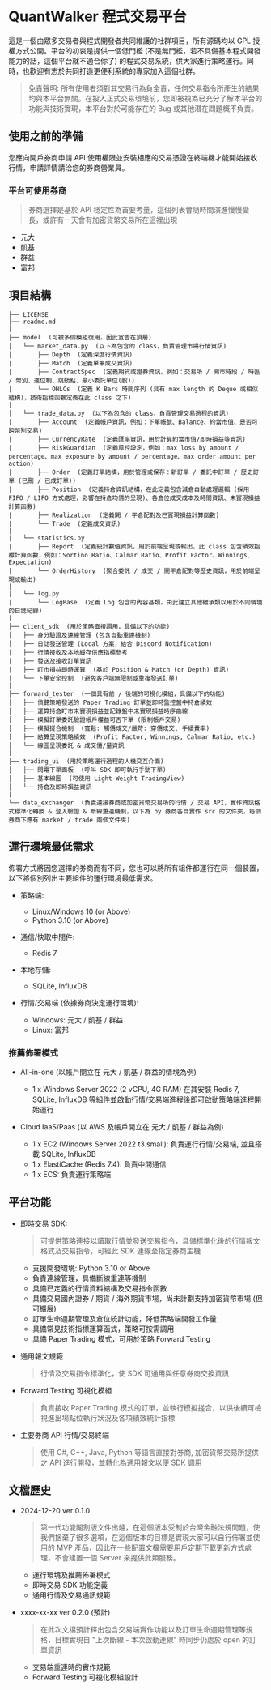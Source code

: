 # QuantWalker 程式交易平台
這是一個由眾多交易者與程式開發者共同維護的社群項目，所有源碼均以 GPL 授權方式公開。平台的初衷是提供一個低門檻 (不是無門檻，若不具備基本程式開發能力的話，這個平台就不適合你了) 的程式交易系統，供大家進行策略運行。同時，也歡迎有志於共同打造更便利系統的專家加入這個社群。

> 免責聲明: 所有使用者須對其交易行為負全責，任何交易指令所產生的結果均與本平台無關。在投入正式交易環境前，您即被視為已充分了解本平台的功能與技術實現，本平台對於可能存在的 Bug 或其他潛在問題概不負責。


## 使用之前的準備
您應向開戶券商申請 API 使用權限並安裝相應的交易憑證在終端機才能開始接收行情，申請詳情請洽您的券商營業員。

### 平台可使用券商
> 券商選擇是基於 API 穩定性為首要考量，這個列表會隨時間演進慢慢變長，或許有一天會有加密貨幣交易所在這裡出現
- 元大
- 凱基
- 群益
- 富邦

## 項目結構
```
├── LICENSE
├── readme.md
|
├── model  (可被多個模組復用，因此宣告在頂層)
│   └── market_data.py  (以下為包含的 class，負責管理市場行情資訊)
│       ├── Depth  (定義深度行情資訊)
|       ├── Match  (定義單筆成交資訊)
|       ├── ContractSpec  (定義期貨或證券資訊，例如：交易所 / 開市時段 / 時區 / 幣別、進位制、跳動點、最小委託單位(股))
|       └── OHLCs  (定義 K Bars 時間序列 (具有 max length 的 Deque 或相似結構)，技術指標函數定義在此 class 之下)
|
│   └── trade_data.py  (以下為包含的 class，負責管理交易過程的資訊)
|       ├── Account  (定義帳戶資訊，例如：下單帳號、Balance、約當市值、是否可跨幣別交易)
|       ├── CurrencyRate  (定義匯率資訊，用於計算約當市值/即時損益等資訊)
|       ├── RiskGuardian  (定義風控設定，例如：max loss by amount / percentage、max exposure by amount / percentage、max order amount per action)
|       ├── Order  (定義訂單結構，用於管理或保存：新訂單 / 委託中訂單 / 歷史訂單 (已刪 / 已成訂單))
|       ├── Position  (定義持倉資訊結構，在此定義包含減倉自動處理邏輯 (採用 FIFO / LIFO 方式處理，影響在持倉均價的呈現)、各倉位成交成本及時間資訊、未實現損益計算函數)
|       ├── Realization  (定義開 / 平倉配對及已實現損益計算函數)
|       └── Trade  (定義成交資訊)
|
|   └── statistics.py
|       ├── Report  (定義統計數值資訊，用於前端呈現或輸出，此 class 包含績效指標計算函數，例如：Sortino Ratio、Calmar Ratio、Profit Factor、Winnings、Expectation)
|       └── OrderHistory  (聚合委託 / 成交 / 開平倉配對等歷史資訊，用於前端呈現或輸出)
|
|   └── log.py
|       └── LogBase  (定義 Log 包含的內容基類，由此建立其他繼承類以用於不同情境的日誌紀錄)
|
├── client_sdk  (用於策略直接調用，具備以下的功能)
│   ├── 身分驗證及連線管理 (包含自動重連機制)
│   ├── 日誌發送管理 (Local 方案，結合 Discord Notification)
|   ├── 行情接收及本地緩存供應指標參考
|   ├── 發送及接收訂單資訊
|   ├── 盯市損益即時運算  (基於 Position & Match (or Depth) 資訊)
|   └── 下單安全控制  (避免客戶端無限制或重複發送訂單)
|
├── forward_tester  (一個具有前 / 後端的可視化模組，具備以下的功能)
│   ├── 偵聽策略發送的 Paper Trading 訂單並即時監控盤中持倉績效
│   ├── 運算持倉盯市未實現損益並記錄盤中未實現損益時序曲線
│   ├── 模擬訂單委託驗證帳戶權益可否下單 (限制帳戶交易)
│   ├── 模擬搓合機制  (寬鬆: 觸價成交/嚴苛: 穿價成交, 手續費率)
│   ├── 結算呈現策略績效  (Profit Factor, Winnings, Calmar Ratio, etc.)
│   └── 線圖呈現委託 & 成交價/量資訊
|
├── trading_ui  (用於策略運行過程的人機交互介面)
│   ├── 閃電下單面板  (呼叫 SDK 即可執行手動下單)
│   ├── 基本線圖  (可使用 Light-Weight TradingView)
│   └── 持倉及即時損益資訊
|
└── data_exchanger  (負責連接券商或加密貨幣交易所的行情 / 交易 API，實作資訊格式標準化轉換 & 登入驗證 & 斷線重連機制，以下為 by 券商各自實作 src 的文件夾，每個券商下應有 market / trade 兩個文件夾)
```

## 運行環境最低需求
佈署方式將因您選擇的券商而有不同，您也可以將所有組件都運行在同一個裝置，以下將個別列出主要組件的運行環境最低需求。
- 策略端: 
  - Linux/Windows 10 (or Above)
  - Python 3.10 (or Above)

- 通信/快取中間件: 
  - Redis 7

- 本地存儲:
  - SQLite, InfluxDB

- 行情/交易端 (依據券商決定運行環境): 
  - Windows: 元大 / 凱基 / 群益 
  - Linux: 富邦

### 推薦佈署模式
- All-in-one (以帳戶開立在 元大 / 凱基 / 群益的情境為例)
  - 1 x Windows Server 2022 (2 vCPU, 4G RAM) 在其安裝 Redis 7, SQLite, InfluxDB 等組件並啟動行情/交易端進程後即可啟動策略端進程開始運行

- Cloud IaaS/Paas (以 AWS 及帳戶開立在 元大 / 凱基 / 群益為例)
  - 1 x EC2 (Windows Server 2022 t3.small): 負責運行行情/交易端, 並且搭載 SQLite, InfluxDB
  - 1 x ElastiCache (Redis 7.4): 負責中間通信
  - 1 x ECS: 負責運行策略端


## 平台功能
- 即時交易 SDK:
  > 可提供策略連接以讀取行情並發送交易指令，具備標準化後的行情報文格式及交易指令，可經此 SDK 連線至指定券商主機
  - 支援開發環境: Python 3.10 or Above
  - 負責連線管理，具備斷線重連等機制
  - 具備已定義的行情資料結構及交易指令函數
  - 具備交易國內證券 / 期貨 / 海外期貨市場，尚未計劃支持加密貨幣市場 (但可擴展)
  - 訂單生命週期管理及倉位統計功能，降低策略端開發工作量
  - 具備常見技術指標運算函式，策略可按需調用
  - 具備 Paper Trading 模式，可用於策略 Forward Testing
  
- 通用報文規範
  > 行情及交易指令標準化，使 SDK 可通用與任意券商交換資訊

- Forward Testing 可視化模組
  > 負責接收 Paper Trading 模式的訂單，並執行模擬搓合，以供後續可檢視進出場點位執行狀況及各項績效統計指標

- 主要券商 API 行情/交易終端
  > 使用 C#, C++, Java, Python 等語言直接對券商, 加密貨幣交易所提供之 API 進行開發，並轉化為通用報文以便 SDK 調用 


## 文檔歷史
- 2024-12-20 ver 0.1.0
  > 第一代功能閹割版文件出爐，在這個版本受制於台灣金融法規問題，使我們捨棄了很多選項，在這個版本的目標是實現大家可以自行佈署並使用的 MVP 產品，因此在一些配置文檔需要用戶定期下載更新方式處理，不會建置一個 Server 來提供此類服務。
  - 運行環境及推薦佈署模式
  - 即時交易 SDK 功能定義
  - 通用行情及交易通訊規範

- xxxx-xx-xx ver 0.2.0 (預計)
  > 在此次文檔預計釋出包含交易端實作功能以及訂單生命週期管理等規格，目標實現自 "上次斷線 - 本次啟動連線" 時同步仍處於 open 的訂單資訊
  - 交易端重連時的實作規範
  - Forward Testing 可視化模組設計

